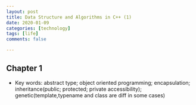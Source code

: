 ```yaml
---
layout: post
title: Data Structure and Algorithms in C++ (1)
date: 2020-01-09
categories: [technology]
tags: [life]
comments: false

---
```






## Chapter 1

- Key words: abstract type; object oriented programming; encapsulation; inheritance(public; protected; private accessibility); genetic(template,typename and class are diff in some cases)